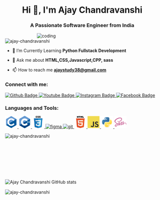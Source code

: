 <!-- <h1 align="center">Hi 👋, I'm Ajay Chandravanshi</h1>

- 🔭 I’m currently working on multi page website
- 🌱 I’m currently learning Frontend
- 💬 Ask me anything about My project 
- 📫 How to reach me: ajaystudy38@gmail.com

  
### Connect with me:
<div id="badges">
  <a href="https://github.com/ajay-chandravanshi">
    <img src="https://img.shields.io/badge/Github-white?style=for-the-badge&logo=Github&logoColor=black" alt="Github Badge"/>
  </a>
  <a href="https://youtube.com/@ajayvlogs06?si=td55tsYhzyNGaNKi">
    <img src="https://img.shields.io/badge/YouTube-red?style=for-the-badge&logo=youtube&logoColor=white" alt="Youtube Badge"/>
  </a>
   <a href="https://www.instagram.com/_ll.ajay.ll_/">
    <img src="https://img.shields.io/badge/Instagram-purple?style=for-the-badge&logo=instagram&logoColor=white" alt="Instagram Badge"/>
  </a>
   <a href="https://www.facebook.com/profile.php?id=61564276943666">
    <img src="https://img.shields.io/badge/Facebook-blue?style=for-the-badge&logo=facebook&logoColor=white" alt="Facebook Badge"/>
  </a>
   <a href="https://twitter.com/axiftaj">
    <img src="https://img.shields.io/badge/Twitter-blue?style=for-the-badge&logo=twitter&logoColor=white" alt="Twitter Badge"/>
  </a>
</div>

### Languages and Tools:
[![My Skills](https://skillicons.dev/icons?i=flutter,dart,firebase,github,git,postman,figma,xd&perline=5)](https://skillicons.dev)

![Ajay Chandravanshi GitHub stats](https://github-readme-stats.vercel.app/api?username=ajay-chandravanshi&show_icons=true&theme=dark)

![Top Langs](https://github-readme-stats.vercel.app/api/top-langs/?username=axiftaj&theme=dark)


<br>
⭐️ From [ajay chandravanshi](https://github.com/ajay-chandravanshi) 
-->

<h1 align="center">Hi 👋, I'm Ajay Chandravanshi</h1>
<h3 align="center">A Passionate Software Engineer from India</h3>

<img src="https://i.pinimg.com/originals/91/6b/1c/916b1c0b9788ad87b9ccdfc71bbdadf3.gif" alt="coding" width="400px"
    align="right">

<p align="left"> <img
        src="https://komarev.com/ghpvc/?username=ajay-chandravanshi&label=Profile%20views&color=0e75b6&style=flat"
        alt="ajay-chandravanshi" / width="180px"> </p>

- 🌱 I’m Currently Learning **Python Fullstack Development**

- 💬 Ask me about **HTML,CSS,Javascript,CPP, sass**

- 📫 How to reach me **ajaystudy38@gmail.com**

<h3 align="left">Connect with me:</h3>
<p align="left">
<!--     <a href="https://fb.com/ajay chandravanshi" target="blank"><img align="center"
            src="https://raw.githubusercontent.com/rahuldkjain/github-profile-readme-generator/master/src/images/icons/Social/facebook.svg"
            alt="ajay chandravanshi" height="30" width="40" /></a>
    <a href="https://instagram.com/__ll.ajay.ll__" target="blank"><img align="center"
            src="https://raw.githubusercontent.com/rahuldkjain/github-profile-readme-generator/master/src/images/icons/Social/instagram.svg"
            alt="__ll.ajay.ll__" height="30" width="40" /></a>
    <a href="https://www.youtube.com/c/ajay chandravanshi vlogs" target="blank"><img align="center"
            src="https://raw.githubusercontent.com/rahuldkjain/github-profile-readme-generator/master/src/images/icons/Social/youtube.svg"
            alt="ajay chandravanshi vlogs" height="30" width="40" /></a> -->
  <a href="https://github.com/ajay-chandravanshi">
    <img src="https://img.shields.io/badge/Github-white?style=for-the-badge&logo=Github&logoColor=black" alt="Github Badge"/>
  </a>
  <a href="https://youtube.com/@ajayvlogs06?si=td55tsYhzyNGaNKi">
    <img src="https://img.shields.io/badge/YouTube-red?style=for-the-badge&logo=youtube&logoColor=white" alt="Youtube Badge"/>
  </a>
   <a href="https://www.instagram.com/_ll.ajay.ll_/">
    <img src="https://img.shields.io/badge/Instagram-purple?style=for-the-badge&logo=instagram&logoColor=white" alt="Instagram Badge"/>
  </a>
   <a href="https://www.facebook.com/profile.php?id=61564276943666">
    <img src="https://img.shields.io/badge/Facebook-blue?style=for-the-badge&logo=facebook&logoColor=white" alt="Facebook Badge"/>
  </a>
</p>

<h3 align="left">Languages and Tools:</h3>
<p align="left"> <a href="https://www.cprogramming.com/" target="_blank" rel="noreferrer"> <img
            src="https://raw.githubusercontent.com/devicons/devicon/master/icons/c/c-original.svg" alt="c" width="40"
            height="40" /> </a> <a href="https://www.w3schools.com/cpp/" target="_blank" rel="noreferrer"> <img
            src="https://raw.githubusercontent.com/devicons/devicon/master/icons/cplusplus/cplusplus-original.svg"
            alt="cplusplus" width="40" height="40" /> </a> <a href="https://www.w3schools.com/css/" target="_blank"
        rel="noreferrer"> <img
            src="https://raw.githubusercontent.com/devicons/devicon/master/icons/css3/css3-original-wordmark.svg"
            alt="css3" width="40" height="40" /> </a> <a href="https://www.figma.com/" target="_blank" rel="noreferrer">
        <img src="https://www.vectorlogo.zone/logos/figma/figma-icon.svg" alt="figma" width="40" height="40" /> </a> <a
        href="https://git-scm.com/" target="_blank" rel="noreferrer"> <img
            src="https://www.vectorlogo.zone/logos/git-scm/git-scm-icon.svg" alt="git" width="40" height="40" /> </a> <a
        href="https://www.w3.org/html/" target="_blank" rel="noreferrer"> <img
            src="https://raw.githubusercontent.com/devicons/devicon/master/icons/html5/html5-original-wordmark.svg"
            alt="html5" width="40" height="40" /> </a> <a href="https://developer.mozilla.org/en-US/docs/Web/JavaScript"
        target="_blank" rel="noreferrer"> <img
            src="https://raw.githubusercontent.com/devicons/devicon/master/icons/javascript/javascript-original.svg"
            alt="javascript" width="40" height="40" /> </a> <a href="https://www.python.org" target="_blank"
        rel="noreferrer"> <img
            src="https://raw.githubusercontent.com/devicons/devicon/master/icons/python/python-original.svg"
            alt="python" width="40" height="40" /> </a> <a href="https://sass-lang.com" target="_blank"
        rel="noreferrer"> <img
            src="https://raw.githubusercontent.com/devicons/devicon/master/icons/sass/sass-original.svg" alt="sass"
            width="40" height="40" /> </a> </p>

<p><img align="left"
        src="https://github-readme-stats.vercel.app/api/top-langs?username=ajay-chandravanshi&show_icons=true&locale=en&layout=compact"
        alt="ajay-chandravanshi" /></p>
        <br><br><br><br><br><br><br><br>
<!-- <p><img 
        src="https://github-readme-stats.vercel.app/api?username=ajay-chandravanshi&show_icons=true&locale=en"
        alt="ajay-chandravanshi" /></p> -->

![Ajay Chandravanshi GitHub stats](https://github-readme-stats.vercel.app/api?username=ajay-chandravanshi&show_icons=true&theme=light)        

<p><img align="center" src="https://github-readme-streak-stats.herokuapp.com/?user=ajay-chandravanshi&"
        alt="ajay-chandravanshi" /></p>
